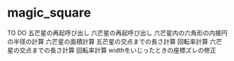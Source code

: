 magic_square
============
TO DO
五芒星の再起呼び出し
六芒星の再起呼び出し
  六芒星内の六角形の内接円の半径の計算
    六芒星の面積計算
五芒星の交点までの長さ計算
  回転率計算
六芒星の交点までの長さ計算
  回転率計算
widthをいじったときの座標ズレの修正
